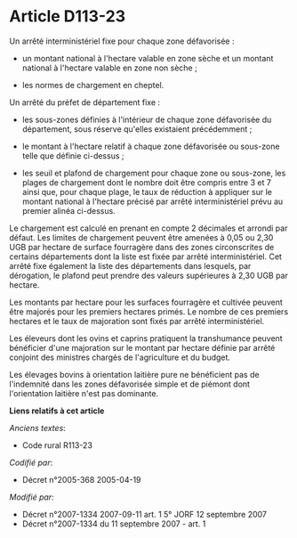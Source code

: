 # Article D113-23

Un arrêté interministériel fixe pour chaque zone défavorisée :

- un montant national à l'hectare valable en zone sèche et un montant national à l'hectare valable en zone non sèche ;

- les normes de chargement en cheptel.

Un arrêté du préfet de département fixe :

- les sous-zones définies à l'intérieur de chaque zone défavorisée du département, sous réserve qu'elles existaient
précédemment ;

- le montant à l'hectare relatif à chaque zone défavorisée ou sous-zone telle que définie ci-dessus ;

- les seuil et plafond de chargement pour chaque zone ou sous-zone, les plages de chargement dont le nombre doit être compris
entre 3 et 7 ainsi que, pour chaque plage, le taux de réduction à appliquer sur le montant national à l'hectare précisé par
arrêté interministériel prévu au premier alinéa ci-dessus.

Le chargement est calculé en prenant en compte 2 décimales et arrondi par défaut. Les limites de chargement peuvent être
amenées à 0,05 ou 2,30 UGB par hectare de surface fourragère dans des zones circonscrites de certains départements dont la
liste est fixée par arrêté interministériel. Cet arrêté fixe également la liste des départements dans lesquels, par
dérogation, le plafond peut prendre des valeurs supérieures à 2,30 UGB par hectare.

Les montants par hectare pour les surfaces fourragère et cultivée peuvent être majorés pour les premiers hectares primés. Le
nombre de ces premiers hectares et le taux de majoration sont fixés par arrêté interministériel.

Les éleveurs dont les ovins et caprins pratiquent la transhumance peuvent bénéficier d'une majoration sur le montant par
hectare définie par arrêté conjoint des ministres chargés de l'agriculture et du budget.

Les élevages bovins à orientation laitière pure ne bénéficient pas de l'indemnité dans les zones défavorisée simple et de
piémont dont l'orientation laitière n'est pas dominante.

**Liens relatifs à cet article**

_Anciens textes_:

  - Code rural R113-23

_Codifié par_:

  - Décret n°2005-368 2005-04-19

_Modifié par_:

  - Décret n°2007-1334 2007-09-11 art. 1 5° JORF 12 septembre 2007
  - Décret n°2007-1334 du 11 septembre 2007 - art. 1
